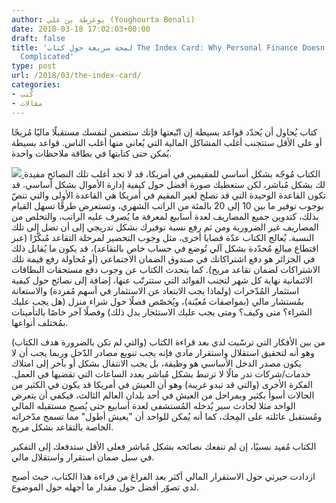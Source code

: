 ```yaml
---
author: يوغرطة بن علي (Youghourta Benali)
date: 2018-03-18 17:02:03+00:00
draft: false
title: 'لمحة سريعة حول كتاب The Index Card: Why Personal Finance Doesn’t Have to Be
  Complicated'
type: post
url: /2018/03/the-index-card/
categories:
- كُتب
- مقالات
---
```


كتاب يُحاول أن يُحدّد قواعد بسيطة إن اتّبعتها فإنك ستضمن لنفسك مستقبلًا ماليًا مُريحًا أو على الأقل ستتجنب أغلب المشاكل المالية التي يُعاني منها أغلب الناس. قواعد بسيطة يُمكن حتى كتابتها في بطاقة ملاحظات واحدة.

[![](http://www.it-scoop.com/wp-content/uploads/2018/03/the-index-card.jpg)
](http://www.it-scoop.com/2018/03/the-index-card/the-index-card/)
الكتاب مُوجّه بشكل أساسي للمقيمين في أمريكا، قد لا تجد أغلب تلك النصائح مفيدة لك بشكل مُباشر، لكن ستعطيك صورة أفضل حول كيفية إدارة الأموال بشكل أساسي.
قد تكون القاعدة الوحيدة التي قد تصلح لغير المقيم في أمريكا هي القاعدة الأولى والتي تنصّ بوجوب توفير ما بين 10 إلى 20 بالمئة من الراتب الشهري، وتستعرض طرقًا تسهل القيام بذلك، كتدوين جميع المصاريف لعدة أسابيع لمعرفة ما يُصرف عليه الراتب، والتخلص من المصاريف غير الضرورية ومن ثم رفع نسبة توفيرك بشكل تدريجي إلى أن تصل إلى تلك النسبة.
يُعالج الكتاب عدّة قضايا أخرى، مثل وجوب التحضير لمرحلة التقاعد مُبكّرًا (عبر اقتطاع مبالغ مُحدّدة بشكل آلي تُوضع في حساب خاص بالتقاعد)، قد يكون ما يُقابل ذلك في الجزائر هو دفع اشتراكاتك في صندوق الضمان الاجتماعي (أو مُحاولة رفع قيمة تلك الاشتراكات لضمان تقاعد مريح). كما يتحدث الكتاب عن وجوب دفع مستحقات البطاقات الائتمانية نهاية كل شهر لتجنب الفوائد التي ستترتّب عنها، إضافة إلى نصائح حول كيفية استثمار المُدّخرات (ولماذا يجب الابتعاد عن الاستثمار في أسهم مُفردة) والاستعانة بمُستشار مالي (بمواصفات مُعيّنة)، ويُخصّص فصلًا حول شراء منزل (هل يجب عليك الشراء؟ متى وكيف؟ ومتى يجب عليك الاستئجار بدل ذلك) وفصلًا آخر خاصًا بالتأمينات بمُختلف أنواعها.

من بين الأفكار التي ترسّبت لدي بعد قراءة الكتاب (والتي لم تكن بالضرورة هدف الكتاب) وهو أنه لتحقيق استقلال واستقرار مادي فإنه يجب تنويع مصادر الدّخل وربما يجب أن لا يكون مصدر الدخل الأساسي هو وظيفة، بل يجب الانتقال بشكل أو بآخر إلى امتلاك خدمات/شركات تدر مالًا لا ترتبط بشكل مُباشر بعدد الساعات التي تقضيها في العمل.
الفكرة الأخرى (والتي قد تبدو غريبة) وهو أن العيش في أمريكا قد يكون في الكثير من الحالات أسوأ بكثير وبمراحل من العيش في أحد بلدان العالم الثالث، فيكفي أن يتعرض الواحد مثلا لحادث سير يُدخله المُستشفى لعدة أسابيع حتى يُصبح مستقبله المالي ومُستقبل عائلته على المِحك، كما أنه يُمكن للواحد أن "يعيش أطول" مما تسمح مدّخراته الخاصة بالتقاعد بشكل مريح.

الكتاب مُفيد نسبيًا، إن لم تنفعك نصائحه بشكل مُباشر فعلى الأقل ستدفعك إلى التفكير في سبل ضمان استقرار واستقلال مالي.


ازدادت حيرتي حول الاستقرار المالي أكثر بعد الفراغ من قراءة هذا الكتاب، حيث أصبح لدي تصوّر أفضل حول مقدار ما أجهله حول الموضوع.
